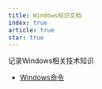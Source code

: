 ```yaml
---
title: Windows知识文档
index: true
article: true
star: true
---
```


记录Windows相关技术知识
<!-- more -->

- [Windows命令](Windows命令.md)